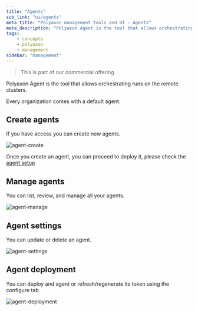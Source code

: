 ```yaml
---
title: "Agents"
sub_link: "ui/agents"
meta_title: "Polyaxon management tools and UI - Agents"
meta_description: "Polyaxon Agent is the tool that allows orchestrating runs on user's clusters."
tags:
    - concepts
    - polyaxon
    - management
sidebar: "management"
---
```


<blockquote class="commercial">This is part of our commercial offering.</blockquote>

Polyaxon Agent is the tool that allows orchestrating runs on the remote clusters.

Every organization comes with a default agent.

## Create agents

If you have access you can create new agents.

![agent-create](../../../../content/images/dashboard/agents/create.png)

Once you create an agent, you can proceed to deploy it, please check the [agent setup](/docs/setup/agent/)

## Manage agents

You can list, review, and manage all your agents.

![agent-manage](../../../../content/images/dashboard/agents/manage.png)

## Agent settings

You can update or delete an agent.

![agent-settings](../../../../content/images/dashboard/agents/settings.png)

## Agent deployment

You can deploy and agent or refresh/regenerate its token using the configure tab

![agent-deployment](../../../../content/images/dashboard/agents/deployment.png)
